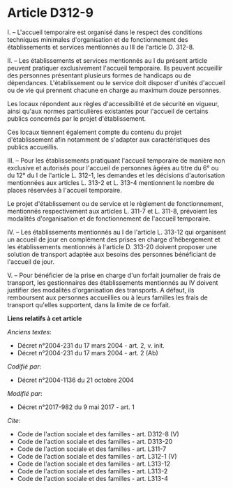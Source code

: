 # Article D312-9

I. – L'accueil temporaire est organisé dans le respect des conditions techniques minimales d'organisation et de
fonctionnement des établissements et services mentionnés au III de l'article D. 312-8. 

II. – Les établissements et services mentionnés au I du présent article peuvent pratiquer exclusivement l'accueil temporaire.
Ils peuvent accueillir des personnes présentant plusieurs formes de handicaps ou de dépendances. L'établissement ou le
service doit disposer d'unités d'accueil ou de vie qui prennent chacune en charge au maximum douze personnes. 

Les locaux répondent aux règles d'accessibilité et de sécurité en vigueur, ainsi qu'aux normes particulières existantes pour
l'accueil de certains publics concernés par le projet d'établissement. 

Ces locaux tiennent également compte du contenu du projet d'établissement afin notamment de s'adapter aux caractéristiques
des publics accueillis. 

III. – Pour les établissements pratiquant l'accueil temporaire de manière non exclusive et autorisés pour l'accueil de
personnes âgées au titre du 6° ou du 12° du I de l'article L. 312-1, les demandes et les décisions d'autorisation mentionnées
aux articles L. 313-2 et L. 313-4 mentionnent le nombre de places réservées à l'accueil temporaire. 

Le projet d'établissement ou de service et le règlement de fonctionnement, mentionnés respectivement aux articles L. 311-7 et
L. 311-8, prévoient les modalités d'organisation et de fonctionnement de l'accueil temporaire. 

IV. – Les établissements mentionnés au I de l'article L. 313-12 qui organisent un accueil de jour en complément des prises en
charge d'hébergement et les établissements mentionnés à l'article D. 313-20 doivent proposer une solution de transport
adaptée aux besoins des personnes bénéficiant de l'accueil de jour. 

V. – Pour bénéficier de la prise en charge d'un forfait journalier de frais de transport, les gestionnaires des
établissements mentionnés au IV doivent justifier des modalités d'organisation des transports. A défaut, ils remboursent aux
personnes accueillies ou à leurs familles les frais de transport qu'elles supportent, dans la limite de ce forfait.

**Liens relatifs à cet article**

_Anciens textes_:

  - Décret n°2004-231 du 17 mars 2004 - art. 2, v. init.
  - Décret n°2004-231 du 17 mars 2004 - art. 2 (Ab)

_Codifié par_:

  - Décret n°2004-1136 du 21 octobre 2004

_Modifié par_:

  - Décret n°2017-982 du 9 mai 2017 - art. 1

_Cite_:

  - Code de l'action sociale et des familles - art. D312-8 (V)
  - Code de l'action sociale et des familles - art. D313-20
  - Code de l'action sociale et des familles - art. L311-7
  - Code de l'action sociale et des familles - art. L312-1 (V)
  - Code de l'action sociale et des familles - art. L313-12
  - Code de l'action sociale et des familles - art. L313-2
  - Code de l'action sociale et des familles - art. L313-4
